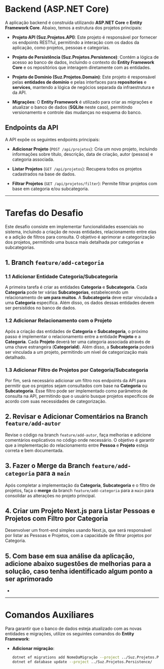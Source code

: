 # Backend (ASP.NET Core)

A aplicação backend é construída utilizando **ASP.NET Core** e **Entity Framework Core**. Abaixo, temos a estrutura dos projetos principais:

- **Projeto API (Suz.Projetos.API)**: Este projeto é responsável por fornecer os endpoints RESTful, permitindo a interação com os dados da aplicação, como projetos, pessoas e categorias.
  
- **Projeto de Persistência (Suz.Projetos.Persistence)**: Contém a lógica de acesso ao banco de dados, incluindo o contexto do **Entity Framework Core** e os repositórios que interagem diretamente com as entidades.
  
- **Projeto de Domínio (Suz.Projetos.Domain)**: Este projeto é responsável pelas **entidades de domínio** e pelas interfaces para **repositories** e **services**, mantendo a lógica de negócios separada da infraestrutura e da API.

- **Migrações**: O **Entity Framework** é utilizado para criar as migrações e atualizar o banco de dados (**SQLite** neste caso), permitindo versionamento e controle das mudanças no esquema do banco.

## Endpoints da API

A API expõe os seguintes endpoints principais:

- **Adicionar Projeto** (`POST /api/projetos`): Cria um novo projeto, incluindo informações sobre título, descrição, data de criação, autor (pessoa) e categoria associada.

- **Listar Projetos** (`GET /api/projetos`): Recupera todos os projetos cadastrados na base de dados.

- **Filtrar Projetos** (`GET /api/projetos/filter`): Permite filtrar projetos com base em categoria e/ou subcategoria. 

---

# Tarefas do Desafio

Este desafio consiste em implementar funcionalidades essenciais no sistema, incluindo a criação de novas entidades, relacionamento entre elas e a adição de filtros para consulta. O objetivo é aprimorar a categorização dos projetos, permitindo uma busca mais detalhada por categorias e subcategorias.

## 1. **Branch `feature/add-categoria`**

### 1.1 **Adicionar Entidade Categoria/Subcategoria**
A primeira tarefa é criar as entidades **Categoria** e **Subcategoria**. Cada **Categoria** pode ter várias **Subcategorias**, estabelecendo um relacionamento de **um para muitos**. A **Subcategoria** deve estar vinculada a uma **Categoria** específica. Além disso, os dados dessas entidades devem ser persistidos no banco de dados.

### 1.2 **Adicionar Relacionamento com o Projeto**
Após a criação das entidades de **Categoria** e **Subcategoria**, o próximo passo é implementar o relacionamento entre a entidade **Projeto** e a **Categoria**. Cada **Projeto** deverá ter uma categoria associada através de uma chave estrangeira (**CategoriaId**). Além disso, a **Subcategoria** poderá ser vinculada a um projeto, permitindo um nível de categorização mais detalhado.

### 1.3 **Adicionar Filtro de Projetos por Categoria/Subcategoria**
Por fim, será necessário adicionar um filtro nos endpoints da API para permitir que os projetos sejam consultados com base na **Categoria** ou **Subcategoria**. Esse filtro pode ser implementado como parâmetros de consulta na API, permitindo que o usuário busque projetos específicos de acordo com suas necessidades de categorização.

## 2. **Revisar e Adicionar Comentários na Branch `feature/add-autor`**
Revise o código na branch `feature/add-autor`, faça melhorias e adicione comentários explicativos no código onde necessário. O objetivo é garantir que a implementação do relacionamento entre **Pessoa** e **Projeto** esteja correta e bem documentada.

## 3. **Fazer o Merge da Branch `feature/add-categoria` para a `main`**
Após completar a implementação da **Categoria**, **Subcategoria** e o filtro de projetos, faça o **merge** da branch `feature/add-categoria` para a `main` para consolidar as alterações no projeto principal.

## 4. **Criar um Projeto Next.js para Listar Pessoas e Projetos com Filtro por Categoria**
Desenvolver um front-end simples usando Next.js, que será responsável por listar as Pessoas e Projetos, com a capacidade de filtrar projetos por Categoria.

## 5. **Com base em sua análise da aplicação, adicione abaixo sugestões de melhorias para a solução, caso tenha identificado algum ponto a ser aprimorado**

- 

---

# Comandos Auxiliares

Para garantir que o banco de dados esteja atualizado com as novas entidades e migrações, utilize os seguintes comandos do **Entity Framework**:

- **Adicionar migração**:
  ```bash
  dotnet ef migrations add NomeDaMigração --project ../Suz.Projetos.Persistence/
  dotnet ef database update --project ../Suz.Projetos.Persistence/
